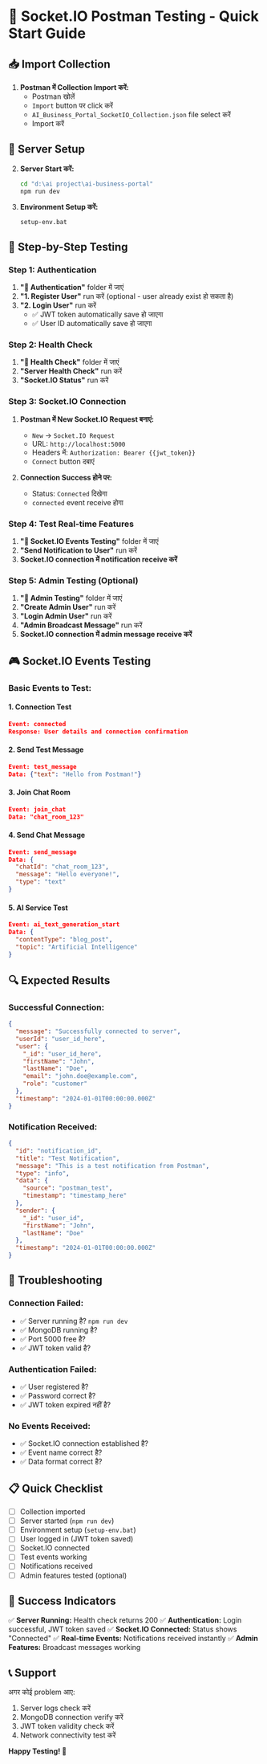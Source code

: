 # 🚀 Socket.IO Postman Testing - Quick Start Guide

## 📥 Import Collection

1. **Postman में Collection Import करें:**
   - Postman खोलें
   - `Import` button पर click करें
   - `AI_Business_Portal_SocketIO_Collection.json` file select करें
   - Import करें

## 🔧 Server Setup

2. **Server Start करें:**

   ```bash
   cd "d:\ai project\ai-business-portal"
   npm run dev
   ```

3. **Environment Setup करें:**
   ```bash
   setup-env.bat
   ```

## 🎯 Step-by-Step Testing

### Step 1: Authentication

1. **"🔐 Authentication"** folder में जाएं
2. **"1. Register User"** run करें (optional - user already exist हो सकता है)
3. **"2. Login User"** run करें
   - ✅ JWT token automatically save हो जाएगा
   - ✅ User ID automatically save हो जाएगा

### Step 2: Health Check

1. **"🏥 Health Check"** folder में जाएं
2. **"Server Health Check"** run करें
3. **"Socket.IO Status"** run करें

### Step 3: Socket.IO Connection

1. **Postman में New Socket.IO Request बनाएं:**

   - `New` → `Socket.IO Request`
   - URL: `http://localhost:5000`
   - Headers में: `Authorization: Bearer {{jwt_token}}`
   - `Connect` button दबाएं

2. **Connection Success होने पर:**
   - Status: `Connected` दिखेगा
   - `connected` event receive होगा

### Step 4: Test Real-time Features

1. **"📱 Socket.IO Events Testing"** folder में जाएं
2. **"Send Notification to User"** run करें
3. **Socket.IO connection में notification receive करें**

### Step 5: Admin Testing (Optional)

1. **"👑 Admin Testing"** folder में जाएं
2. **"Create Admin User"** run करें
3. **"Login Admin User"** run करें
4. **"Admin Broadcast Message"** run करें
5. **Socket.IO connection में admin message receive करें**

## 🎮 Socket.IO Events Testing

### Basic Events to Test:

#### 1. Connection Test

```json
Event: connected
Response: User details and connection confirmation
```

#### 2. Send Test Message

```json
Event: test_message
Data: {"text": "Hello from Postman!"}
```

#### 3. Join Chat Room

```json
Event: join_chat
Data: "chat_room_123"
```

#### 4. Send Chat Message

```json
Event: send_message
Data: {
  "chatId": "chat_room_123",
  "message": "Hello everyone!",
  "type": "text"
}
```

#### 5. AI Service Test

```json
Event: ai_text_generation_start
Data: {
  "contentType": "blog_post",
  "topic": "Artificial Intelligence"
}
```

## 🔍 Expected Results

### Successful Connection:

```json
{
  "message": "Successfully connected to server",
  "userId": "user_id_here",
  "user": {
    "_id": "user_id_here",
    "firstName": "John",
    "lastName": "Doe",
    "email": "john.doe@example.com",
    "role": "customer"
  },
  "timestamp": "2024-01-01T00:00:00.000Z"
}
```

### Notification Received:

```json
{
  "id": "notification_id",
  "title": "Test Notification",
  "message": "This is a test notification from Postman",
  "type": "info",
  "data": {
    "source": "postman_test",
    "timestamp": "timestamp_here"
  },
  "sender": {
    "_id": "user_id",
    "firstName": "John",
    "lastName": "Doe"
  },
  "timestamp": "2024-01-01T00:00:00.000Z"
}
```

## 🚨 Troubleshooting

### Connection Failed:

- ✅ Server running है? `npm run dev`
- ✅ MongoDB running है?
- ✅ Port 5000 free है?
- ✅ JWT token valid है?

### Authentication Failed:

- ✅ User registered है?
- ✅ Password correct है?
- ✅ JWT token expired नहीं है?

### No Events Received:

- ✅ Socket.IO connection established है?
- ✅ Event name correct है?
- ✅ Data format correct है?

## 📋 Quick Checklist

- [ ] Collection imported
- [ ] Server started (`npm run dev`)
- [ ] Environment setup (`setup-env.bat`)
- [ ] User logged in (JWT token saved)
- [ ] Socket.IO connected
- [ ] Test events working
- [ ] Notifications received
- [ ] Admin features tested (optional)

## 🎯 Success Indicators

✅ **Server Running:** Health check returns 200
✅ **Authentication:** Login successful, JWT token saved
✅ **Socket.IO Connected:** Status shows "Connected"
✅ **Real-time Events:** Notifications received instantly
✅ **Admin Features:** Broadcast messages working

## 📞 Support

अगर कोई problem आए:

1. Server logs check करें
2. MongoDB connection verify करें
3. JWT token validity check करें
4. Network connectivity test करें

**Happy Testing! 🚀**

